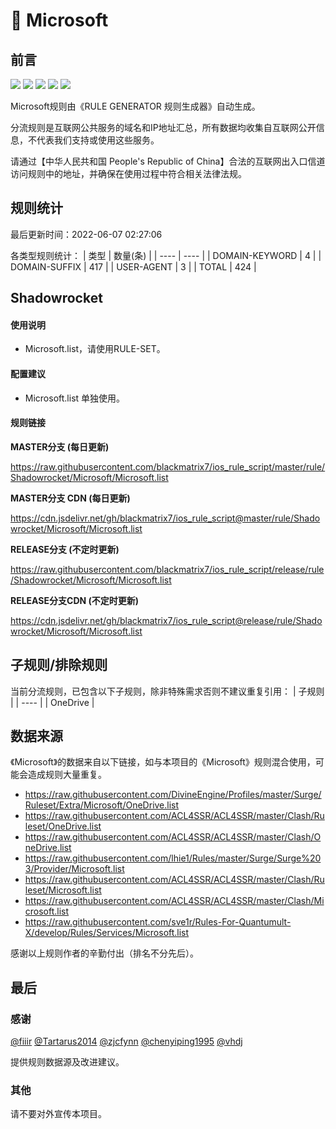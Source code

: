 # 🧸 Microsoft

## 前言

![](https://shields.io/badge/-移除重复规则-ff69b4) ![](https://shields.io/badge/-DOMAIN与DOMAIN--SUFFIX合并-green) ![](https://shields.io/badge/-DOMAIN--SUFFIX间合并-critical) ![](https://shields.io/badge/-DOMAIN--SUFFIX与DOMAIN--KEYWORD合并-blue) ![](https://shields.io/badge/-IP--CIDR(6)合并-blueviolet) 

Microsoft规则由《RULE GENERATOR 规则生成器》自动生成。

分流规则是互联网公共服务的域名和IP地址汇总，所有数据均收集自互联网公开信息，不代表我们支持或使用这些服务。

请通过【中华人民共和国 People's Republic of China】合法的互联网出入口信道访问规则中的地址，并确保在使用过程中符合相关法律法规。

## 规则统计

最后更新时间：2022-06-07 02:27:06

各类型规则统计：
| 类型 | 数量(条)  | 
| ---- | ----  |
| DOMAIN-KEYWORD | 4  | 
| DOMAIN-SUFFIX | 417  | 
| USER-AGENT | 3  | 
| TOTAL | 424  | 


## Shadowrocket 

#### 使用说明
- Microsoft.list，请使用RULE-SET。

#### 配置建议
- Microsoft.list 单独使用。

#### 规则链接
**MASTER分支 (每日更新)**

https://raw.githubusercontent.com/blackmatrix7/ios_rule_script/master/rule/Shadowrocket/Microsoft/Microsoft.list

**MASTER分支 CDN (每日更新)**

https://cdn.jsdelivr.net/gh/blackmatrix7/ios_rule_script@master/rule/Shadowrocket/Microsoft/Microsoft.list

**RELEASE分支 (不定时更新)**

https://raw.githubusercontent.com/blackmatrix7/ios_rule_script/release/rule/Shadowrocket/Microsoft/Microsoft.list

**RELEASE分支CDN (不定时更新)**

https://cdn.jsdelivr.net/gh/blackmatrix7/ios_rule_script@release/rule/Shadowrocket/Microsoft/Microsoft.list

## 子规则/排除规则

当前分流规则，已包含以下子规则，除非特殊需求否则不建议重复引用：
| 子规则  | 
| ----  |
| OneDrive  | 


## 数据来源

《Microsoft》的数据来自以下链接，如与本项目的《Microsoft》规则混合使用，可能会造成规则大量重复。

- https://raw.githubusercontent.com/DivineEngine/Profiles/master/Surge/Ruleset/Extra/Microsoft/OneDrive.list
- https://raw.githubusercontent.com/ACL4SSR/ACL4SSR/master/Clash/Ruleset/OneDrive.list
- https://raw.githubusercontent.com/ACL4SSR/ACL4SSR/master/Clash/OneDrive.list
- https://raw.githubusercontent.com/lhie1/Rules/master/Surge/Surge%203/Provider/Microsoft.list
- https://raw.githubusercontent.com/ACL4SSR/ACL4SSR/master/Clash/Ruleset/Microsoft.list
- https://raw.githubusercontent.com/ACL4SSR/ACL4SSR/master/Clash/Microsoft.list
- https://raw.githubusercontent.com/sve1r/Rules-For-Quantumult-X/develop/Rules/Services/Microsoft.list


感谢以上规则作者的辛勤付出（排名不分先后）。

## 最后

### 感谢

[@fiiir](https://github.com/fiiir) [@Tartarus2014](https://github.com/Tartarus2014) [@zjcfynn](https://github.com/zjcfynn) [@chenyiping1995](https://github.com/chenyiping1995) [@vhdj](https://github.com/vhdj)

提供规则数据源及改进建议。

### 其他

请不要对外宣传本项目。